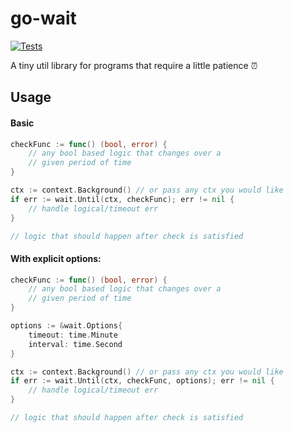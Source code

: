 # go-wait
[![Tests](https://github.com/asaf-shitrit/go-wait/actions/workflows/run-tests.yml/badge.svg)](https://github.com/asaf-shitrit/go-wait/actions/workflows/run-tests.yml)

A tiny util library for programs that require a little patience ⏰

## Usage

#### Basic
```go
checkFunc := func() (bool, error) {
    // any bool based logic that changes over a 
    // given period of time
}

ctx := context.Background() // or pass any ctx you would like
if err := wait.Until(ctx, checkFunc); err != nil {
    // handle logical/timeout err
}

// logic that should happen after check is satisfied
```
#### With explicit options:
```go
checkFunc := func() (bool, error) {
    // any bool based logic that changes over a 
    // given period of time
}

options := &wait.Options{
    timeout: time.Minute
    interval: time.Second
}

ctx := context.Background() // or pass any ctx you would like
if err := wait.Until(ctx, checkFunc, options); err != nil {
    // handle logical/timeout err
}

// logic that should happen after check is satisfied
```
